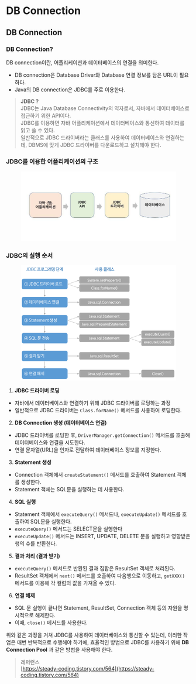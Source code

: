 # DB Connection

## DB Connection

### DB Connection?

DB connection이란, 어플리케이션과 데이터베이스의 연결을 의미한다.

* DB connection은 Database Driver와 Database 연결 정보를 담은 URL이 필요하다.
* Java의 DB connection은 JDBC를 주로 이용한다.

> **JDBC ?**\
> JDBC는 Java Database Connectivity의 약자로서, 자바에서 데이터베이스로 접근하기 위한 API이다.\
> JDBC를 이용하면 자바 어플리케이션에서 데이터베이스와 통신하여 데이터를 읽고 쓸 수 있다.\
> 일반적으로 JDBC 드라이버라는 클래스를 사용하여 데이터베이스와 연결하는데, DBMS에 맞게 JDBC 드라이버를 다운로드하고 설치해야 한다.

### JDBC를 이용한 어플리케이션의 구조

<figure><img src="../.gitbook/assets/image (7).png" alt=""><figcaption></figcaption></figure>

### JDBC의 실행 순서

<figure><img src="../.gitbook/assets/image (5) (1).png" alt=""><figcaption></figcaption></figure>

1. **JDBC 드라이버 로딩**

* 자바에서 데이터베이스와 연결하기 위해 JDBC 드라이버를 로딩하는 과정
* 일반적으로 JDBC 드라이버는 `Class.forName()` 메서드를 사용하여 로딩한다.

2. **DB Connection 생성 (데이터베이스 연결)**

* JDBC 드라이버를 로딩한 후, `DriverManager.getConnection()` 메서드를  호출해 데이터베이스와 연결을 시도한다.
* 연결 문자열(URL)을 인자로 전달하여 데이터베이스 정보를 지정한다.

3. **Statement 생성**

* Connection 객체에서 `createStatement()` 메서드를 호출하여 Statement 객체를 생성한다.
* Statement 객체는 SQL문을 실행하는 데 사용한다.

4. **SQL 실행**

* Statement 객체에서 `executeQuery()` 메서드나, `executeUpdate()` 메서드를 호출하여 SQL문을 실행한다.
* `executeQuery()` 메서드는 SELECT문을 실행한다
* `executeUpdate()` 메서드는 INSERT, UPDATE, DELETE 문을 실행하고 영향받은 행의 수를 반환한다.

5. **결과 처리 (결과 받기)**

* `executeQuery()` 메서드로 반환된 결과 집합은 ResultSet 객체로 처리된다.
* ResultSet 객체에서 `next()` 메서드를 호출하여 다음행으로 이동하고, `getXXX()` 메서드를 이용해 각 컬럼의 값을 가져올 수 있다.

6. **연결 해제**

* SQL 문 실행이 끝나면 Statement, ResultSet, Connection 객체 등의 자원을 명시적으로 해제한다.
* 이때, `close()` 메서드를 사용한다.

위와 같은 과정을 거쳐 JDBC를 사용하여 데이터베이스와 통신할 수 있는데, 이러한 작업은 매번 반복적으로 수행해야 하기에, 효율적인 방법으로 JDBC를 사용하기 위해 **DB Connection Pool** 과 같은 방법을 사용해야 한다.

> 레퍼런스\
> [https://steady-coding.tistory.com/564](https://steady-coding.tistory.com/564)
